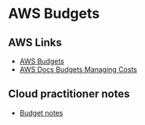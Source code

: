 # **AWS Budgets**

## **AWS Links**

- [AWS Budgets](https://aws.amazon.com/aws-cost-management/aws-budgets/)
- [AWS Docs Budgets Managing Costs](https://docs.aws.amazon.com/awsaccountbilling/latest/aboutv2/budgets-managing-costs.html)

## **Cloud practitioner notes**

- [Budget notes](/aws/foundational-level/cloud-practitioner/notes/billing-and-pricing.md#budget)

